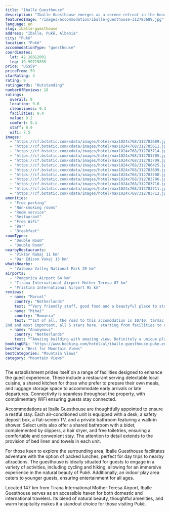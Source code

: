 ```yaml
---
title: "Iballe Guesthouse"
description: "Iballe Guesthouse emerges as a serene retreat in the heart of Pukë, offering a unique blend of comfort and convenience for travelers seeking a stress-free escape amidst the mountains."
featuredImage: "/images/accommodation/iballe-guesthouse-312783689.jpg"
language: en
slug: iballe-guesthouse
address: "Iballe, Pukë, Albania"
city: "Pukë"
location: "Pukë"
accommodationType: "guesthouse"
coordinates:
  lat: 42.18812001
  lng: 19.99715835
price: "US$59"
priceFrom: 59
starRating: 3
rating: 9
ratingWords: "Outstanding"
numberOfReviews: 18
ratings:
  overall: 9
  location: 9.6
  cleanliness: 9.3
  facilities: 9.4
  value: 9.2
  comfort: 9.4
  staff: 8.9
  wifi: 7.5
images:
  - "https://cf.bstatic.com/xdata/images/hotel/max1024x768/312783689.jpg?k=188b6f49bb4d8cc6995897d1db8cd206b629bdb466f5430602892b9c0735fad6&o=&hp=1"
  - "https://cf.bstatic.com/xdata/images/hotel/max1024x768/312785611.jpg?k=c2730102ad2b087b800002f450e0485d6d29a83f491701db9e8765dcb06b875e&o=&hp=1"
  - "https://cf.bstatic.com/xdata/images/hotel/max1024x768/312783714.jpg?k=630c34d21e8af55a1b5d2fd42d571f52cee962a67b863ef67a11a10e44f0a663&o=&hp=1"
  - "https://cf.bstatic.com/xdata/images/hotel/max1024x768/312783705.jpg?k=b7885825856df9f192c577aa434d2a4b04494dddd1b576c65229046c5011cb05&o=&hp=1"
  - "https://cf.bstatic.com/xdata/images/hotel/max1024x768/312783709.jpg?k=1261f10f060704cfaa2a88d17afb2d52fbdeb0e0199eacb499a81e3dca428001&o=&hp=1"
  - "https://cf.bstatic.com/xdata/images/hotel/max1024x768/312786425.jpg?k=bc219d24c68576b18dbe8c0d9c87e2cea72f5a40ec85dc753d2bf7a0f3a1bfd8&o=&hp=1"
  - "https://cf.bstatic.com/xdata/images/hotel/max1024x768/312783699.jpg?k=00b7af6e3fe19150a0cb6735c495bef02de14ee6ff2bdcab8179657ee6a9565f&o=&hp=1"
  - "https://cf.bstatic.com/xdata/images/hotel/max1024x768/312783700.jpg?k=328e42d3b91ff57f117e800a3a585ffa7cdffc60972aee16db86475ecc0aa8ed&o=&hp=1"
  - "https://cf.bstatic.com/xdata/images/hotel/max1024x768/312783706.jpg?k=90c10d952749b8a290e35f8c44b28be9829e45719651bf121daa5add9ccb4868&o=&hp=1"
  - "https://cf.bstatic.com/xdata/images/hotel/max1024x768/312783710.jpg?k=c3ab87101a834e0b2e5420c1314e9b457488f954e7f863fff31d0b0e2a242a81&o=&hp=1"
  - "https://cf.bstatic.com/xdata/images/hotel/max1024x768/312783711.jpg?k=f8bce548e42fb1b659c008dfe0a6af3016fa098f0f12c91d06da67592679070b&o=&hp=1"
  - "https://cf.bstatic.com/xdata/images/hotel/max1024x768/312783712.jpg?k=e346288f878819b31e287df6428d8cb64e12cd4b684d800f36dbe81fc4590810&o=&hp=1"
amenities:
  - "Free parking"
  - "Non-smoking rooms"
  - "Room service"
  - "Restaurant"
  - "Free WiFi"
  - "Bar"
  - "Breakfast"
roomTypes:
  - "Double Room"
  - "Double Room"
nearbyRestaurants:
  - "Viktor Ramaj 11 km"
  - "Bar Edison Vukaj 13 km"
whatsNearby:
  - "Valbona Valley National Park 20 km"
airports:
  - "Podgorica Airport 64 km"
  - "Tirana International Airport Mother Teresa 87 km"
  - "Pristina International Airport 95 km"
reviews:
  - name: "Marcel"
    country: "Netherlands"
    text: "“Very friendly staff, good food and a beautyful place to stay”"
  - name: "Mihai"
    country: "Romania"
    text: "“1st of all, the road to this accomodation is 10/10, tarmac is in great conditions and the scenery is breathtaking.
2nd and most important, all 5 stars here, starting from facilities to restaurant food, accomodation details, hospitality services,...”"
  - name: "Anonymous"
    country: "Netherlands"
    text: "“Amazing building with amazing view. Definitely a unique place to visit. The inside of the restaurant is amazing.”"
bookingURL: "https://www.booking.com/hotel/al/iballe-guesthouse-puke.en-gb.html?aid=8035640"
bestFor: "Best for Mountain Views"
bestCategories: "Mountain Views"
category: "Mountain Views"
---
```


The establishment prides itself on a range of facilities designed to enhance the guest experience. These include a restaurant serving delectable local cuisine, a shared kitchen for those who prefer to prepare their own meals, and luggage storage space to accommodate early arrivals or late departures. Connectivity is seamless throughout the property, with complimentary WiFi ensuring guests stay connected.

Accommodations at Iballe Guesthouse are thoughtfully appointed to ensure a restful stay. Each air-conditioned unit is equipped with a desk, a safety deposit box, a flat-screen TV, and a private bathroom featuring a walk-in shower. Select units also offer a shared bathroom with a bidet, complemented by slippers, a hair dryer, and free toiletries, ensuring a comfortable and convenient stay. The attention to detail extends to the provision of bed linen and towels in each unit.

For those keen to explore the surrounding area, Iballe Guesthouse facilitates adventure with the option of packed lunches, perfect for day trips to nearby attractions. The guesthouse is ideally situated for guests to engage in a variety of activities, including cycling and hiking, allowing for an immersive experience in the natural beauty of Pukë. Additionally, an indoor play area caters to younger guests, ensuring entertainment for all ages.

Located 147 km from Tirana International Mother Teresa Airport, Iballe Guesthouse serves as an accessible haven for both domestic and international travelers. Its blend of natural beauty, thoughtful amenities, and warm hospitality makes it a standout choice for those visiting Pukë.